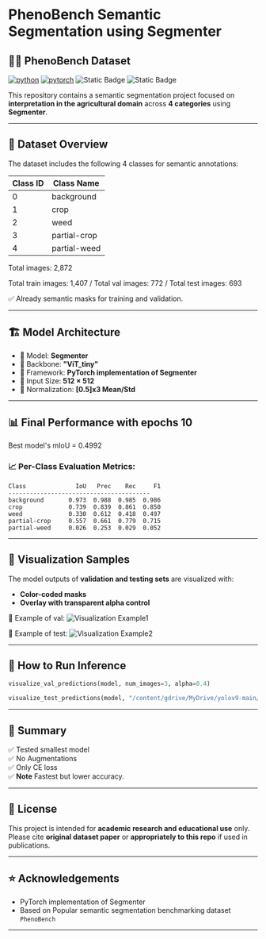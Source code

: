 # PhenoBench Semantic Segmentation using Segmenter

## 🌱🍀 PhenoBench Dataset 

[![python](https://img.shields.io/badge/Python-3.11-3776AB.svg?style=flat&logo=python&logoColor=white)](https://www.python.org)
[![pytorch](https://img.shields.io/badge/PyTorch-2.6.0-EE4C2C.svg?style=flat&logo=pytorch)](https://pytorch.org)
![Static Badge](https://img.shields.io/badge/Semantic-Segmentation-cyan)
![Static Badge](https://img.shields.io/badge/Segmenter-EE4C2C)

This repository contains a semantic segmentation project focused on **interpretation in the agricultural domain** across **4 categories** using **Segmenter**.

---

## 🧭 Dataset Overview

The dataset includes the following 4 classes for semantic annotations:

| Class ID | Class Name             |
|--------- | ---------------------- |
| 0        | background             |
| 1        | crop                   |
| 2        | weed                   |
| 3        | partial-crop           |
| 4        | partial-weed           |

Total images: 2,872 

Total train images: 1,407 / Total val images: 772 / Total test images: 693

✅ Already semantic masks for training and validation.

---

## 🏗️ Model Architecture

- 📍 Model: **Segmenter**
- 📍 Backbone: **"ViT_tiny"**
- 📍 Framework: **PyTorch implementation of Segmenter**
- 📍 Input Size: **512 × 512**
- 📍 Normalization: **[0.5]x3 Mean/Std**

---

## 📊 Final Performance with epochs 10

Best model's mIoU = 0.4992

### 📈 Per-Class Evaluation Metrics:
```
Class              IoU   Prec    Rec     F1
----------------------------------------
background       0.973  0.988  0.985  0.986
crop             0.739  0.839  0.861  0.850
weed             0.330  0.612  0.418  0.497
partial-crop     0.557  0.661  0.779  0.715
partial-weed     0.026  0.253  0.029  0.052
```

---

## 🎨 Visualization Samples

The model outputs of **validation and testing sets** are visualized with:

- **Color-coded masks**
- **Overlay with transparent alpha control**  

📌 Example of val:
![Visualization Example1](PhenoBench-val-Segmenter-results.png)  

📌 Example of test:
![Visualization Example2](PhenoBench-test-Segmenter-results.png)  

---

## 🚀 How to Run Inference
```python
visualize_val_predictions(model, num_images=3, alpha=0.4)
```

```python
visualize_test_predictions(model, "/content/gdrive/MyDrive/yolov9-main/datasets/PhenoBench/test/images", num_images=6, alpha=0.4)
```
---

## 🔑 Summary

✅ Tested smallest model  
✅ No Augmentations  
✅ Only CE loss  
✅ **Note** Fastest but lower accuracy.  

---

## 📄 License

This project is intended for **academic research and educational use** only. Please cite **original dataset paper** or **appropriately to this repo** if used in publications.

---

## ⭐ Acknowledgements

- PyTorch implementation of Segmenter
- Based on Popular semantic segmentation benchmarking dataset `PhenoBench`

---
